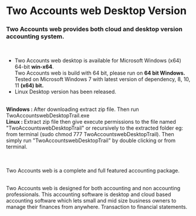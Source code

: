 
<div align="">
  <h1>Two Accounts web Desktop Version</h1>
  <h3><strong>Two Accounts web provides both cloud and desktop version accounting system.</strong></h3>
</div>

<br>
<ul>
<li> Two Accounts web desktop is available for Microsoft Windows (x64) 64-bit <strong>win-x64</strong>. <br> Two Accounts web is build with 64 bit, please run on <strong> 64 bit Windows.</strong> Tested on Microsoft Windows 7 with latest version of dependency, 8, 10, 11 <strong>(x64) bit. </strong> </li>
<li> Linux Desktop version has been released.</li>
</ul>
<br>
<strong>Windows : </strong> After downloading extract zip file. Then run TwoAccountswebDesktopTrail.exe
<br>
<strong>Linux : </strong> Extract zip file then give execute permissions to the file named "TwoAccountswebDesktopTrail" or recursively to the extracted folder eg: from terminal (sudo chmod 777 TwoAccountswebDesktopTrail). Then simply run "TwoAccountswebDesktopTrail" by double clicking or from terminal.

<br></br>
Two Accounts web is a complete and full featured accounting package.
<br></br>

Two Accounts web is designed for both accounting and non accounting professionals. This accounting software is desktop and cloud based accounting software which lets small and mid size business owners to manage their finances from anywhere. Transaction to financial statements.
